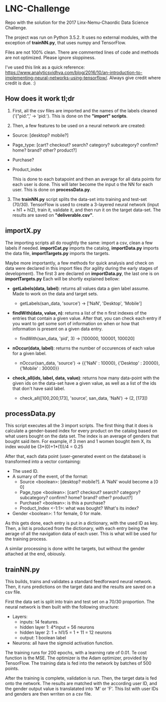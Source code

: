 # LNC-Challenge
Repo with the solution for the 2017 Linx-Nemu-Chaordic Data Science Challenge.

The project was run on Python 3.5.2. It uses no external modules, with the exception of **trainNN.py**, that uses numpy and TensorFlow.

Files are not 100% clean. There are commented lines of code and methods are not optimized. Please ignore sloppiness.

I've used this link as a quick reference: https://www.analyticsvidhya.com/blog/2016/10/an-introduction-to-implementing-neural-networks-using-tensorflow/. Always give credit where credit is due. :)

## How does it work tl;dr
1. First, all the csv files are imported and the names of the labels cleaned ('{"pid:",' -> 'pid:'). This is done on the **"import" scripts**.

2. Then, a few features to be used on a neural network are created:

- Source: [desktop? mobile?]
- Page_type: [cart? checkout? search? category? subcategory? confirm? home? brand? other? product?]
- Purchase?
- Product_index

  This is done to each batapoint and then an average for all data points for each user is done. This will later become the input o the NN for each user. This is done on **processData.py**.

3. The **trainNN.py** script splits the data-set into training and test-set (70/30). TensorFlow is used to create a 3-layered neural network (input + hl1 + hl2), train it, validate it, and then run it on the target data-set. The results are saved on **"deliverable.csv"**.

## importX.py
The importing scripts all do roughtly the same: import a csv, clean a few labels if needed. **importCat.py** imports the catalog, **importData.py** imports the data file, **importTargets.py** imports the targets.

Maybe more importantly, a few methods for quick analysis and check on data were declared in this import files (for agility during the early stages of development). The first 3 are declared on **importData.py**, the last one is on **importTargets.py** Each will be shortly explained bellow:

- **getLabels(data, label)**: returns all values data a gien label assume. Made to work on the data and target sets.
  - getLabels(san_data, 'source') -> ['NaN', 'Desktop', 'Mobile']

- **findWith(data, value, n)**: returns a list of the n first indexes of the entries that contain a given value. After that, you can check each entry if you want to get some sort of information on when or how that information is present on a given data entry.
  - findWith(san_data, 'pid', 3) -> [100000, 100001, 100020]
  
- **nOccur(data, label)**: returns the number of occurences of each value for a given label.
  - nOccur(san_data, 'source') -> {{'NaN' : 10000}, {'Desktop' : 20000}, {'Mobile' : 30000}}
  
- **check_all(ids, label, data, value)**: returns how many data-point with the given ids on the data-set have a given value, as well as a list of the ids that don't have said label.
  - check_all([100,200,173], 'source', san_data, 'NaN') -> (2, [173])
  
## processData.py
This script executes all the 3 import scripts. The first thing that it does is calculate a gender-based index for every product on the catalog based on what users bought on the data set. The index is an average of genders that bought said item. For example, if 3 men and 1 women bought item X, its index would be (3\*(0)+1\*(1))/4 = 0.25

After that, each data point (user-generated event on the database) is transformed into a vector containing:
- The used ID.
- A sumary of the event, of the format:
  - Source \<boolean\>: [desktop? mobile?]. A 'NaN' would become a [0 0]
  - Page_type \<boolean\>: [cart? checkout? search? category? subcategory? confirm? home? brand? other? product?]
  - Purchase? \<boolean\>: is this a purchase?
  - Product_Index \<-1:1\>: what was bought? What's its index?
- Gender \<boolean\>: 1 for female, 0 for male.

As this gets done, each entry is put in a dictionary, with the used ID as key. Then, a list is produced from the dictionary, with each entry being the aerage of all the navigation data of each user. This is what will be used for the training process.

A similar processing is done witht he targets, but without the gender attached at the end, obiously.

## trainNN.py
This builds, trains and validates a standard feedforward neural network. Then, it runs predictions on the target data and the results are saved on a csv file.

First the data set is split into train and test set on a 70/30 proportion. The neural network is then built with the following structure:
- Layers:
  - inputs: 14 features.
  - hidden layer 1: 4\*input = 56 neurons
  - hidden layer 2: 1 + hl1/5 = 1 + 11 = 12 neurons
  - output: 1 boolean label
- Neurons: all have the sigmoid activation function.

The training runs for 200 epochs, with a learning rate of 0.01. Te cost function is the MSE. The optimizer is the Adam optimizer, provided by TensorFlow. The training data is fed into the network by batches of 500 points.

After the training is complete, validation is run. Then, the target data is fed onto the network. The results are matched with the according user ID, and the gender output value is translatated into 'M' or 'F'. This list with user IDs and genders are then wrriten on a csv file.
